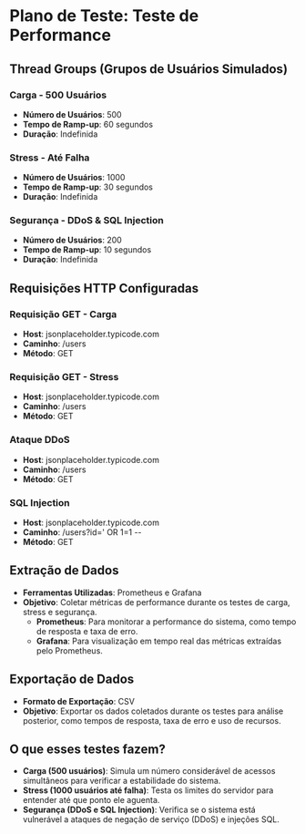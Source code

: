 # Plano de Teste: Teste de Performance

## Thread Groups (Grupos de Usuários Simulados)

### Carga - 500 Usuários
- **Número de Usuários**: 500
- **Tempo de Ramp-up**: 60 segundos
- **Duração**: Indefinida

### Stress - Até Falha
- **Número de Usuários**: 1000
- **Tempo de Ramp-up**: 30 segundos
- **Duração**: Indefinida

### Segurança - DDoS & SQL Injection
- **Número de Usuários**: 200
- **Tempo de Ramp-up**: 10 segundos
- **Duração**: Indefinida

## Requisições HTTP Configuradas

### Requisição GET - Carga
- **Host**: jsonplaceholder.typicode.com
- **Caminho**: /users
- **Método**: GET

### Requisição GET - Stress
- **Host**: jsonplaceholder.typicode.com
- **Caminho**: /users
- **Método**: GET

### Ataque DDoS
- **Host**: jsonplaceholder.typicode.com
- **Caminho**: /users
- **Método**: GET

### SQL Injection
- **Host**: jsonplaceholder.typicode.com
- **Caminho**: /users?id=' OR 1=1 --
- **Método**: GET

## Extração de Dados
- **Ferramentas Utilizadas**: Prometheus e Grafana
- **Objetivo**: Coletar métricas de performance durante os testes de carga, stress e segurança.
  - **Prometheus**: Para monitorar a performance do sistema, como tempo de resposta e taxa de erro.
  - **Grafana**: Para visualização em tempo real das métricas extraídas pelo Prometheus.

## Exportação de Dados
- **Formato de Exportação**: CSV
- **Objetivo**: Exportar os dados coletados durante os testes para análise posterior, como tempos de resposta, taxa de erro e uso de recursos.

## O que esses testes fazem?

- **Carga (500 usuários)**: Simula um número considerável de acessos simultâneos para verificar a estabilidade do sistema.
- **Stress (1000 usuários até falha)**: Testa os limites do servidor para entender até que ponto ele aguenta.
- **Segurança (DDoS e SQL Injection)**: Verifica se o sistema está vulnerável a ataques de negação de serviço (DDoS) e injeções SQL.

